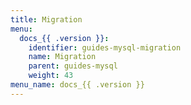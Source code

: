 ```yaml
---
title: Migration
menu:
  docs_{{ .version }}:
    identifier: guides-mysql-migration
    name: Migration
    parent: guides-mysql
    weight: 43
menu_name: docs_{{ .version }}
---
```

